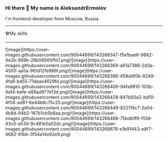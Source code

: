 ### Hi there 👋 My name is AleksandrErmolov


<!--
**AleksandrErmolov/AleksandrErmolov** is a ✨ _special_ ✨ repository because its `README.md` (this file) appears on your GitHub profile.

Here are some ideas to get you started:

- 🔭 I’m currently working on ...
- 🌱 I’m currently learning ...
- 👯 I’m looking to collaborate on ...
- 🤔 I’m looking for help with ...
- 💬 Ask me about ...
- 📫 How to reach me: ...
- 😄 Pronouns: ...
- ⚡ Fun fact: ...
-->

I'm frontend-developer from Moscow, Russia.
<hr>




🛠️My skills
<hr>
![image](https://user-images.githubusercontent.com/90044699/143268347-f5e1bae6-9882-4e2b-869b-28b06565ffd7.png)![image](https://user-images.githubusercontent.com/90044699/143268369-a61a7386-2d3a-4500-aa5a-961d12fe986f.png)![image](https://user-images.githubusercontent.com/90044699/143268386-458ddf0b-8249-4fa9-bd55-71deae4629fd.png)![image](https://user-images.githubusercontent.com/90044699/143268406-94fa9910-103b-4a14-befe-e88ad977e13d.png)![image](https://user-images.githubusercontent.com/90044699/143268428-847b93a2-bd10-4f04-ad81-6e44b6c75c25.png)![image](https://user-images.githubusercontent.com/90044699/143268449-822119c7-2a0d-4b8d-94b2-167b1cb5b8aa.png)![image](https://user-images.githubusercontent.com/90044699/143268468-75bdb1f9-f558-43c0-a53d-9c481e0a02dc.png)![image](https://user-images.githubusercontent.com/90044699/143268679-e1b91443-e8f7-4682-91bb-3f54a14e92e9.png)








